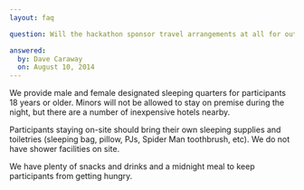 ```yaml
---
layout: faq

question: Will the hackathon sponsor travel arrangements at all for out of town participants? 

answered:
  by: Dave Caraway
  on: August 10, 2014
---
```

We provide male and female designated sleeping quarters for participants 18 years or older. Minors will not be allowed to stay on premise during the night, but there are a number of inexpensive hotels nearby.

Participants staying on-site should bring their own sleeping supplies and toiletries (sleeping bag, pillow, PJs, Spider Man toothbrush, etc). We do not have shower facilities on site.

We have plenty of snacks and drinks and a midnight meal to keep participants from getting hungry.